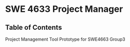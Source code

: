 # SWE 4633 Project Manager

## Table of Contents

Project Management Tool Prototype for SWE4663 Group3
